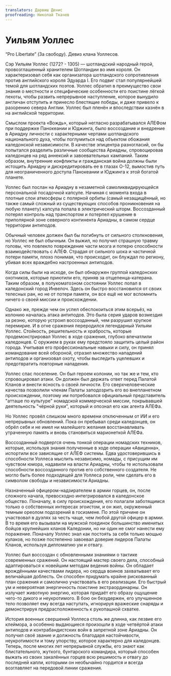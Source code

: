 ```yaml
---
translators: Дарвиш Денис
proofreading: Николай Ткачев
---
```


# Уильям Уоллес

“Pro Libertate” (За свободу). Девиз клана Уоллесов.

Сэр Уильям Уоллес (1272? - 1305) — шотландский народный герой, провозглашенный хранителем Шотландии во имя короля. Он характеризовал себя как организатора шотландского сопротивления против английского короля Эдуарда I. Его подвиг стал популярнейшей темой для шотландских поэтов. Уоллес обратил в преимущество свои знания о местности и специфические особенности его поистине лёгкой пехоты, чтобы развить непрерывное наступление, которое вынудило англичан отступить и принесло блестящие победы, и даже привело к разорению севера Англии. Уоллес был пленён и впоследствии казнён в на английской территории.

Смыслом проекта «Вождь», который негласно разрабатывался АЛЕФом при поддержке Панокеании и Юджинга, было воссоздание и внедрение в Ариадну личности с характерными чертами шотландского национального духа, чтобы поглумиться над объектом обожания каледонской независимости. В качестве эпицентра разногласий, он бы попытался разделить различные сообщества Ариадны, спровоцировав каледонцев на ряд аннексий и завоевательных кампаний. Таким образом, внутренние конфликты и гражданская война должны были истощить Ариадну и дискредитировать ее в глазах О-12, вымостив путь для неограниченного доступа Панокеании и Юджинга к этой богатой планете.

Уоллес был послан на Ариадну в незаметной самоликвидирующейся персональной посадочной капсуле. Начиная с момента входа в плотные слои атмосферы с полярной орбиты (самый незащищённый, но также самый сложный из существующих способов проникновения на любую планету) капсула попала в электрический шторм. Воссозданный потерял контроль над транспортом и потерпел крушение в приполярной зоне северного континента Ариадны, в самом сердце территории антиподов.

Обычный человек должен был бы погибнуть от сильного столкновения, но Уоллес не был обычным. Он выжил, но получил страшную травму головы, что повлекло повреждение части мозга и потерю способности взаимодействовать с АЛЕФ. Страдая от сильного шока и частичной потери памяти, плохо понимая, что происходит, он блуждал по региону, убивая всех враждебно настроенных антиподов.

Когда силы были на исходе, он был обнаружен группой каледонских охотников, которые приютили его, приняв за отщепенца-катерана. Таким образом, в полукоматозном состоянии Уоллес попал в каледонский город Инвелоч. Здесь он быстро восстановился от своих телесных ран, но не от потери памяти, он все ещё не мог вспомнить ничего о своей миссии и происхождении.

Однако же, прежде чем он успел обеспокоиться этим всерьёз, на колонию началась атака антиподов. Это была серия ударов возмездия за резню, которую устроил воссозданный, чем разрушил хрупкое перемирие. И в огне сражения переродился легендарный Уильям Уоллес. Стойкость, решительность и храбрость, которые продемонстрировал Уоллес в ходе сражения, глубоко впечатлили каледонцев. С оружием в руках ему предстояло защитить целый район города. Учитывая его профессиональные навыки и силу, он принял командование всей обороной, отразил множество нападений антиподов и организовал охоту, чтобы выследить уцелевших и предотвратить повторные нападения.

Уоллес спас поселение. Он был героем колонии, но так же и тем, кто спровоцировал атаки. Он должен был держать ответ перед Палатой Кланов и внести ясность о своей личности. Его сверхчеловеческие качества позволили членам Палаты заподозрить его во внепланетном происхождении, поэтому им потребовался официальный представитель "атташе по культуре" номадской коммерческой миссии, покрывавшей деятельность "чёрной руки", который и опознал его как агента АЛЕФа.

Но Уоллес провёл слишком много времени отключенным от ИИ и его непрерывных обновлений. Пока он пребывал среди каледонцев, он обрёл себя и не имел ни малейшего желания восстанавливать утраченную память и вновь становиться марионеткой АЛЕФа.

Воссозданный подвергся очень тонкой операции номадских техников, которые, используя знания полученные в ходе операции «Авиценна», испортили все зависящие от АЛЕФ системы. Едва удостоверившись в способности Уоллеса мыслить независимо, номады, с присущим им чувством юмора, надавили на власти Ариадны, чтобы те использовали способности воссозданного против его собственного создателя. Не могло быть более подходящей для Уоллеса роли, чем сделать его в символом свободы и независимости Ариадны.

Назначенный офицером-надзирателем в армии горцев, он, после сложного начала, превосходно интегрировался в каледонское общество. Поначалу, в силу происхождения, его полагали заботящимся только о собственных интересах эгоистом, и он жил, окруженный темным ореолом подозрений в госизмене. По этой причине он участвовал в дуэлях за честь чаще, чем любой другой офицер в армии. В то время его вызывали на мужской поединок большинство именитых бойцов крупнейших кланов Каледонии, но ни один не смог нанести ему поражение. Поначалу Уоллес знал как постоять за себя только мощью кулаков, но позже постепенно завоевал доверие лидеров Палаты Кланов, используя дипломатию ум и отвагу.

Уоллес был воссоздан с обновленными знаниями о тактике современных сражений. Он настоящий мастер своего дела, способный адаптироваться к новейшим методам ведения войны. Он обладает врождёнными качествами лидера, но сердца воинов захватывает его величайшая доблесть. Он способен придумать крайне рискованный план сражения и самолично участвовать в его реализации. Его быстрый ум и невероятная энергичность поистине экстраординарны. Он излучает животную энергию, которая придаёт его образу ощущение чего-то дикого и неукротимого. В бою он безудержен, его улучшенное тело позволяет ему всегда наступать, игнорируя вражеские снаряды и демонстрируя предрасположенность к рукопашной схватке.

История военных свершений Уоллеса столь же длинна, как лезвие его клеймора, а особенно выдающиеся произошли в ходе четвёртой атаки антиподов и контрабандистских войн в запретной зоне Ариадны. Он получил своё звание и должность благодаря настойчивости, неукротимости и тому упорству, которое характерно для каледонцев. Теперь, после многих лет непрерывной службы, его знают как блистательного, жуткого, бунтарского командира, который способен выжать из своих закалённых горцев всю решимость и отвагу до последней капли, которыми он необычайно гордится и всегда возглавляет на передовой линии сражения.